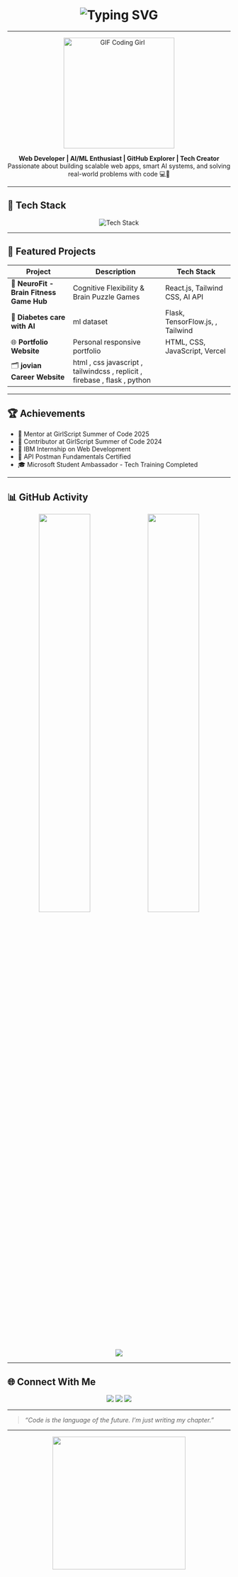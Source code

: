 <!-- Hero Banner -->
<h1 align="center">
  <img src="https://readme-typing-svg.herokuapp.com?font=Fira+Code&size=28&pause=1000&color=00FFFF&center=true&vCenter=true&width=800&lines=Hi+%F0%9F%91%8B+I'm+Anshika+Singh;Web+Developer+%7C+AI%2FML+Engineer;Open+Source+Contributor+%7C+Tech+Enthusiast" alt="Typing SVG">
</h1>

---

<p align="center">
  <img src="https://media.giphy.com/media/qgQUggAC3Pfv687qPC/giphy.gif" width="250" alt="GIF Coding Girl"/>
</p>



<p align="center">
  <b>Web Developer | AI/ML Enthusiast | GitHub Explorer | Tech Creator</b>  
  <br>
  Passionate about building scalable web apps, smart AI systems, and solving real-world problems with code 💻🤖
</p>

---

<!-- Tech Stack -->
## 🚀 Tech Stack
<p align="center">
  <img src="https://skillicons.dev/icons?i=html,css,js,react,bootstrap,tailwind,nodejs,express,python,flask,git,github,mongodb,figma,vercel&perline=9" alt="Tech Stack" />
</p>

---

<!-- Projects -->
## 💼 Featured Projects

| Project | Description | Tech Stack |
|--------|-------------|------------|
| 🎯 **NeuroFit - Brain Fitness Game Hub** | Cognitive Flexibility & Brain Puzzle Games | React.js, Tailwind CSS, AI API |
| 🧠 **Diabetes care with AI** | ml dataset  | Flask, TensorFlow.js, , Tailwind |
| 🌐 **Portfolio Website** | Personal responsive portfolio | HTML, CSS, JavaScript, Vercel |
| 🗂️ **jovian Career Website** | html , css  javascript , tailwindcss , replicit , firebase , flask , python |

---

<!-- Achievements -->
## 🏆 Achievements
- 🧠 Mentor at GirlScript Summer of Code 2025
- 🌟 Contributor at GirlScript Summer of Code 2024
- 🥇 IBM Internship on Web Development
- 🏅 API Postman Fundamentals Certified
- 🎓 Microsoft Student Ambassador - Tech Training Completed

---

<!-- GitHub Stats -->
## 📊 GitHub Activity

<p align="center">
  <img src="https://github-readme-stats.vercel.app/api?username=Anshika09Singh&show_icons=true&theme=tokyonight&hide=stars" width="48%" />
  <img src="https://github-readme-streak-stats.herokuapp.com/?user=Anshika09Singh&theme=tokyonight" width="48%" />
</p>

<p align="center">
  <img src="https://github-profile-summary-cards.vercel.app/api/cards/profile-details?username=Anshika09Singh&theme=tokyonight" />
</p>

---

<!-- Let's Connect -->
## 🌐 Connect With Me

<p align="center">
  <a href="https://www.linkedin.com/in/anshika-singh09/" target="_blank"><img src="https://img.shields.io/badge/LinkedIn-0077B5?style=for-the-badge&logo=linkedin" /></a>
  <a href="https://github.com/Anshika09Singh"><img src="https://img.shields.io/badge/GitHub-171515?style=for-the-badge&logo=github&logoColor=white" /></a>
  <a href="https://anshikasingh-portfolio.vercel.app/" target="_blank"><img src="https://img.shields.io/badge/Portfolio-000?style=for-the-badge&logo=vercel&logoColor=white" /></a>
  
</p>

---

<!-- Quote -->
> _“Code is the language of the future. I’m just writing my chapter.”_

---

<!-- Footer GIF -->
<p align="center">
  <img src="https://media.giphy.com/media/26tn33aiTi1jkl6H6/giphy.gif" width="300" />
</p>
